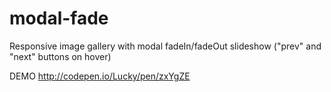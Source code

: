 modal-fade
==========

Responsive image gallery with modal fadeIn/fadeOut slideshow ("prev" and "next" buttons on hover)

DEMO http://codepen.io/Lucky/pen/zxYgZE 

